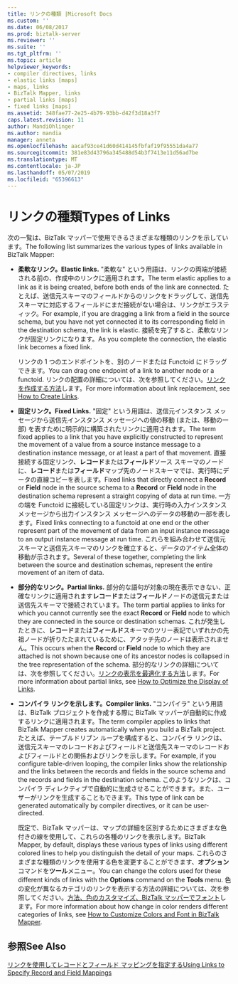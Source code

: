 ```yaml
---
title: リンクの種類 |Microsoft Docs
ms.custom: ''
ms.date: 06/08/2017
ms.prod: biztalk-server
ms.reviewer: ''
ms.suite: ''
ms.tgt_pltfrm: ''
ms.topic: article
helpviewer_keywords:
- compiler directives, links
- elastic links [maps]
- maps, links
- BizTalk Mapper, links
- partial links [maps]
- fixed links [maps]
ms.assetid: 348fae77-2e25-4b79-93bb-d42f3d18a3f7
caps.latest.revision: 11
author: MandiOhlinger
ms.author: mandia
manager: anneta
ms.openlocfilehash: aacaf93ce41d60d414145fbfaf19f95551da4a77
ms.sourcegitcommit: 381e83d43796a345488d54b3f7413e11d56ad7be
ms.translationtype: MT
ms.contentlocale: ja-JP
ms.lasthandoff: 05/07/2019
ms.locfileid: "65396613"
---
```

# <a name="types-of-links"></a><span data-ttu-id="5e7e3-102">リンクの種類</span><span class="sxs-lookup"><span data-stu-id="5e7e3-102">Types of Links</span></span>
<span data-ttu-id="5e7e3-103">次の一覧は、BizTalk マッパーで使用できるさまざまな種類のリンクを示しています。</span><span class="sxs-lookup"><span data-stu-id="5e7e3-103">The following list summarizes the various types of links available in BizTalk Mapper:</span></span>  
  
- <span data-ttu-id="5e7e3-104">**柔軟なリンク。**</span><span class="sxs-lookup"><span data-stu-id="5e7e3-104">**Elastic links.**</span></span> <span data-ttu-id="5e7e3-105">"柔軟な" という用語は、リンクの両端が接続される前の、作成中のリンクに適用されます。</span><span class="sxs-lookup"><span data-stu-id="5e7e3-105">The term elastic applies to a link as it is being created, before both ends of the link are connected.</span></span> <span data-ttu-id="5e7e3-106">たとえば、送信元スキーマのフィールドからのリンクをドラッグして、送信先スキーマに対応するフィールドにまだ接続がない場合は、リンクがエラスティック。</span><span class="sxs-lookup"><span data-stu-id="5e7e3-106">For example, if you are dragging a link from a field in the source schema, but you have not yet connected it to its corresponding field in the destination schema, the link is elastic.</span></span> <span data-ttu-id="5e7e3-107">接続を完了すると、柔軟なリンクが固定リンクになります。</span><span class="sxs-lookup"><span data-stu-id="5e7e3-107">As you complete the connection, the elastic link becomes a fixed link.</span></span>  
  
   <span data-ttu-id="5e7e3-108">リンクの 1 つのエンドポイントを、別のノードまたは Functoid にドラッグできます。</span><span class="sxs-lookup"><span data-stu-id="5e7e3-108">You can drag one endpoint of a link to another node or a functoid.</span></span> <span data-ttu-id="5e7e3-109">リンクの配置の詳細については、次を参照してください。[リンクを作成する方法](../core/how-to-create-links.md)します。</span><span class="sxs-lookup"><span data-stu-id="5e7e3-109">For more information about link replacement, see [How to Create Links](../core/how-to-create-links.md).</span></span>  
  
- <span data-ttu-id="5e7e3-110">**固定リンク。**</span><span class="sxs-lookup"><span data-stu-id="5e7e3-110">**Fixed Links.**</span></span> <span data-ttu-id="5e7e3-111">"固定" という用語は、送信元インスタンス メッセージから送信先インスタンス メッセージへの値の移動 (または、移動の一部) を表すために明示的に構築されたリンクに適用されます。</span><span class="sxs-lookup"><span data-stu-id="5e7e3-111">The term fixed applies to a link that you have explicitly constructed to represent the movement of a value from a source instance message to a destination instance message, or at least a part of that movement.</span></span> <span data-ttu-id="5e7e3-112">直接接続する固定リンク、**レコード**または**フィールド**ソース スキーマのノードに、**レコード**または**フィールド**マップ先のノードスキーマでは、実行時にデータの直線コピーを表します。</span><span class="sxs-lookup"><span data-stu-id="5e7e3-112">Fixed links that directly connect a **Record** or **Field** node in the source schema to a **Record** or **Field** node in the destination schema represent a straight copying of data at run time.</span></span> <span data-ttu-id="5e7e3-113">一方の端を Functoid に接続している固定リンクは、実行時の入力インスタンス メッセージから出力インスタンス メッセージへのデータの移動の一部を表します。</span><span class="sxs-lookup"><span data-stu-id="5e7e3-113">Fixed links connecting to a functoid at one end or the other represent part of the movement of data from an input instance message to an output instance message at run time.</span></span> <span data-ttu-id="5e7e3-114">これらを組み合わせて送信元スキーマと送信先スキーマのリンクを確立すると、データのアイテム全体の移動が示されます。</span><span class="sxs-lookup"><span data-stu-id="5e7e3-114">Several of these together, completing the link between the source and destination schemas, represent the entire movement of an item of data.</span></span>  
  
- <span data-ttu-id="5e7e3-115">**部分的なリンク。**</span><span class="sxs-lookup"><span data-stu-id="5e7e3-115">**Partial links.**</span></span> <span data-ttu-id="5e7e3-116">部分的な語句が対象の現在表示できない、正確なリンクに適用されます**レコード**または**フィールド**ノードの送信元または送信先スキーマで接続されています。</span><span class="sxs-lookup"><span data-stu-id="5e7e3-116">The term partial applies to links for which you cannot currently see the exact **Record** or **Field** node to which they are connected in the source or destination schemas.</span></span> <span data-ttu-id="5e7e3-117">これが発生したときに、**レコード**または**フィールド**スキーマのツリー表記でいずれかの先祖ノードが折りたたまれているために、アタッチ先のノードは表示されません。</span><span class="sxs-lookup"><span data-stu-id="5e7e3-117">This occurs when the **Record** or **Field** node to which they are attached is not shown because one of its ancestor nodes is collapsed in the tree representation of the schema.</span></span> <span data-ttu-id="5e7e3-118">部分的なリンクの詳細については、次を参照してください。[リンクの表示を最適化する方法](../core/how-to-optimize-the-display-of-links.md)します。</span><span class="sxs-lookup"><span data-stu-id="5e7e3-118">For more information about partial links, see [How to Optimize the Display of Links](../core/how-to-optimize-the-display-of-links.md).</span></span>  
  
- <span data-ttu-id="5e7e3-119">**コンパイラ リンクを示します。**</span><span class="sxs-lookup"><span data-stu-id="5e7e3-119">**Compiler links.**</span></span> <span data-ttu-id="5e7e3-120">"コンパイラ" という用語は、BizTalk プロジェクトを作成する際に BizTalk マッパーが自動的に作成するリンクに適用されます。</span><span class="sxs-lookup"><span data-stu-id="5e7e3-120">The term compiler applies to links that BizTalk Mapper creates automatically when you build a BizTalk project.</span></span> <span data-ttu-id="5e7e3-121">たとえば、テーブルドリブン ループを構成すると、コンパイラ リンクは、送信元スキーマのレコードおよびフィールドと送信先スキーマのレコードおよびフィールドとの関係およびリンクを示します。</span><span class="sxs-lookup"><span data-stu-id="5e7e3-121">For example, if you configure table-driven looping, the compiler links show the relationship and the links between the records and fields in the source schema and the records and fields in the destination schema.</span></span> <span data-ttu-id="5e7e3-122">このようなリンクは、コンパイラ ディレクティブで自動的に生成させることができます。また、ユーザーがリンクを生成することもできます。</span><span class="sxs-lookup"><span data-stu-id="5e7e3-122">This type of link can be generated automatically by compiler directives, or it can be user-directed.</span></span>  
  
  <span data-ttu-id="5e7e3-123">既定で、BizTalk マッパーは、マップの詳細を区別するためにさまざまな色付きの線を使用して、これらの各種のリンクを表示します。</span><span class="sxs-lookup"><span data-stu-id="5e7e3-123">BizTalk Mapper, by default, displays these various types of links using different colored lines to help you distinguish the detail of your maps.</span></span> <span data-ttu-id="5e7e3-124">これらのさまざまな種類のリンクを使用する色を変更することができます、**オプション**コマンドを**ツール**メニュー。</span><span class="sxs-lookup"><span data-stu-id="5e7e3-124">You can change the colors used for these different kinds of links with the **Options** command on the **Tools** menu.</span></span> <span data-ttu-id="5e7e3-125">色の変化が異なるカテゴリのリンクを表示する方法の詳細については、次を参照してください。[方法、色のカスタマイズ、BizTalk マッパーでフォント](../core/how-to-customize-colors-and-font-in-biztalk-mapper.md)します。</span><span class="sxs-lookup"><span data-stu-id="5e7e3-125">For more information about how change in color renders different categories of links, see [How to Customize Colors and Font in BizTalk Mapper](../core/how-to-customize-colors-and-font-in-biztalk-mapper.md).</span></span>  
  
## <a name="see-also"></a><span data-ttu-id="5e7e3-126">参照</span><span class="sxs-lookup"><span data-stu-id="5e7e3-126">See Also</span></span>  
 [<span data-ttu-id="5e7e3-127">リンクを使用してレコードとフィールド マッピングを指定する</span><span class="sxs-lookup"><span data-stu-id="5e7e3-127">Using Links to Specify Record and Field Mappings</span></span>](../core/using-links-to-specify-record-and-field-mappings.md)